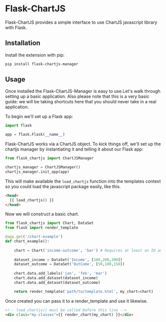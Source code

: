 # Flask-ChartJS

Flask-ChartJS provides a simple interface to use ChartJS javascript library with Flask.

## Installation

Install the extension with pip:

```bash
pip install flask-chartjs-manager
```

## Usage

Once installed the Flask-ChartJS-Manager is easy to use.Let's walk through setting up a basic application. Also please note that this is a very basic guide: we will be taking shortcuts here that you should never take in a real application.

To begin we'll set up a Flask app:

```python
import flask

app = flask.Flask(__name__)
```

Flask-ChartJS works via a ChartJS object. To kick things off, we'll set up the chartjs manager by instantiating it and telling it about our Flask app:

```python
from flask_chartjs import ChartJSManager

chartjs_manager = ChartJSManager()
chartjs_manager.init_app(app)
```

This will make available the `load_chartjs` function into the templates context so you could load the javascript package easily, like this.

```html
<head>
  {{ load_chartjs() }}
</head>
```

Now we will construct a basic chart.

```python
from flask_chartjs import Chart, DataSet
from flask import render_template

@app.get('/chart-example')
def chart_example():
    
    chart = Chart('income-outcome', 'bar') # Requires at least an ID and a chart type.
    
    dataset_income = DataSet('Income', [100,200,300])
    dataset_outcome = DataSet('OutCome', [50,100,150])
    
    chart.data.add_labels('jan', 'feb', 'mar')
    chart.data.add_dataset(dataset_income)
    chart.data.add_dataset(dataset_outcome)

    return render_template('path/to/template.html', my_chart=chart)

```

Once created you can pass it to a render_template and use it likewise.

```html
<!-- load_chartjs() must be called before this line -->
<div class="my-classes">{{ render_chart(my_chart) }}</div>
```
